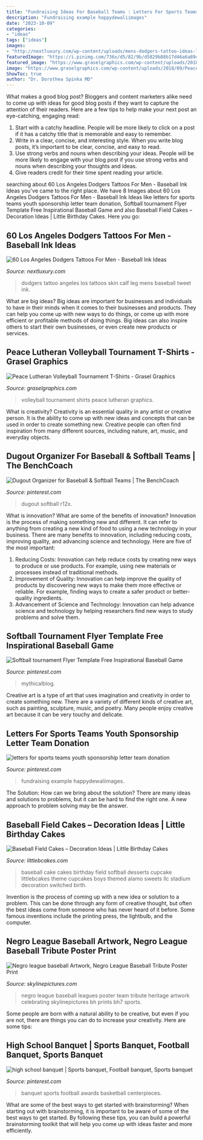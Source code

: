 ```yaml
---
title: "Fundraising Ideas For Baseball Teams : Letters For Sports Teams Youth Sponsorship Letter Team Donation"
description: "Fundraising example happydewaliimages"
date: "2023-10-09"
categories:
- "ideas"
tags: ["ideas"]
images:
- "http://nextluxury.com/wp-content/uploads/mens-dodgers-tattoo-ideas-leg-calf-with-ripped-skin-design.jpg"
featuredImage: "https://i.pinimg.com/736x/d5/82/9b/d5829b88b17d46a6a894ae4e12354266.jpg"
featured_image: "https://www.graselgraphics.com/wp-content/uploads/2018/09/Peace-Lutheran-Volleyball-Tournament.jpg"
image: "https://www.graselgraphics.com/wp-content/uploads/2018/09/Peace-Lutheran-Volleyball-Tournament.jpg"
ShowToc: true
author: "Dr. Dorothea Spinka MD"
---
```



What makes a good blog post?
Bloggers and content marketers alike need to come up with ideas for good blog posts if they want to capture the attention of their readers. Here are a few tips to help make your next post an eye-catching, engaging read: 
1. Start with a catchy headline. People will be more likely to click on a post if it has a catchy title that is memorable and easy to remember.
2. Write in a clear, concise, and interesting style. When you write blog posts, it’s important to be clear, concise, and easy to read.
3. Use strong verbs and nouns when describing your ideas. People will be more likely to engage with your blog post if you use strong verbs and nouns when describing your thoughts and ideas.
4. Give readers credit for their time spent reading your article.

	

		
searching about 60 Los Angeles Dodgers Tattoos For Men - Baseball Ink Ideas you've came to the right place. We have 8 Images about 60 Los Angeles Dodgers Tattoos For Men - Baseball Ink Ideas like letters for sports teams youth sponsorship letter team donation, Softball tournament Flyer Template Free Inspirational Baseball Game and also Baseball Field Cakes – Decoration Ideas | Little Birthday Cakes. Here you go:
		
    
## 60 Los Angeles Dodgers Tattoos For Men - Baseball Ink Ideas

<img loading=lazy src="http://nextluxury.com/wp-content/uploads/mens-dodgers-tattoo-ideas-leg-calf-with-ripped-skin-design.jpg" onerror="this.onerror=null;this.src='https://tse1.mm.bing.net/th?id=OIP.amSGmaHmao99RQ-D9CpvZQHaHa&amp;pid=15.1';" alt="60 Los Angeles Dodgers Tattoos For Men - Baseball Ink Ideas">

_Source: nextluxury.com_

>dodgers tattoo angeles los tattoos skin calf leg mens baseball tweet ink. 

	

What are big ideas?
Big ideas are important for businesses and individuals to have in their minds when it comes to their businesses and products. They can help you come up with new ways to do things, or come up with more efficient or profitable methods of doing things. Big ideas can also inspire others to start their own businesses, or even create new products or services.

    
## Peace Lutheran Volleyball Tournament T-Shirts - Grasel Graphics

<img loading=lazy src="https://www.graselgraphics.com/wp-content/uploads/2018/09/Peace-Lutheran-Volleyball-Tournament.jpg" onerror="this.onerror=null;this.src='https://tse2.mm.bing.net/th?id=OIP.ZstTRAFJE8GCtu2lcCfZJwHaFj&amp;pid=15.1';" alt="Peace Lutheran Volleyball Tournament T-Shirts - Grasel Graphics">

_Source: graselgraphics.com_

>volleyball tournament shirts peace lutheran graphics. 

	

What is creativity?
Creativity is an essential quality in any artist or creative person. It is the ability to come up with new ideas and concepts that can be used in order to create something new. Creative people can often find inspiration from many different sources, including nature, art, music, and everyday objects.

    
## Dugout Organizer For Baseball &amp; Softball Teams | The BenchCoach

<img loading=lazy src="https://i.pinimg.com/736x/d5/82/9b/d5829b88b17d46a6a894ae4e12354266.jpg" onerror="this.onerror=null;this.src='https://tse1.mm.bing.net/th?id=OIP.jjeQY_DWYAEs6Q4FcO2pQwHaHa&amp;pid=15.1';" alt="Dugout Organizer for Baseball &amp; Softball Teams | The BenchCoach">

_Source: pinterest.com_

>dugout softball r12x. 

	

What is innovation? What are some of the benefits of innovation?
Innovation is the process of making something new and different. It can refer to anything from creating a new kind of food to using a new technology in your business. There are many benefits to innovation, including reducing costs, improving quality, and advancing science and technology. Here are five of the most important: 
1. Reducing Costs: Innovation can help reduce costs by creating new ways to produce or use products. For example, using new materials or processes instead of traditional methods.
2. Improvement of Quality: Innovation can help improve the quality of products by discovering new ways to make them more effective or reliable. For example, finding ways to create a safer product or better-quality ingredients.
3. Advancement of Science and Technology: Innovation can help advance science and technology by helping researchers find new ways to study problems and solve them.

    
## Softball Tournament Flyer Template Free Inspirational Baseball Game

<img loading=lazy src="https://i.pinimg.com/736x/d7/3c/f0/d73cf0d8d9e2474b6635affda0f5d955.jpg" onerror="this.onerror=null;this.src='https://tse2.mm.bing.net/th?id=OIP.wPHiyH3xx8Vt-l24h_2B5wHaUI&amp;pid=15.1';" alt="Softball tournament Flyer Template Free Inspirational Baseball Game">

_Source: pinterest.com_

>mythicalblog. 

	

Creative art is a type of art that uses imagination and creativity in order to create something new. There are a variety of different kinds of creative art, such as painting, sculpture, music, and poetry. Many people enjoy creative art because it can be very touchy and delicate.

    
## Letters For Sports Teams Youth Sponsorship Letter Team Donation

<img loading=lazy src="https://i.pinimg.com/736x/f7/b9/95/f7b9954af297e39639dd4df0f3e59fd4.jpg" onerror="this.onerror=null;this.src='https://tse2.mm.bing.net/th?id=OIP.S2RtLPi4DgWtzWCky4YotAHaJl&amp;pid=15.1';" alt="letters for sports teams youth sponsorship letter team donation">

_Source: pinterest.com_

>fundraising example happydewaliimages. 

	

The Solution: How can we bring about the solution?
There are many ideas and solutions to problems, but it can be hard to find the right one. A new approach to problem solving may be the answer.

    
## Baseball Field Cakes – Decoration Ideas | Little Birthday Cakes

<img loading=lazy src="https://www.littlebcakes.com/wp-content/uploads/2014/01/Baseball-Field-Cake.jpg" onerror="this.onerror=null;this.src='https://tse1.mm.bing.net/th?id=OIP.T1WlVZPn_aN9JxBwEPvCnwHaHH&amp;pid=15.1';" alt="Baseball Field Cakes – Decoration Ideas | Little Birthday Cakes">

_Source: littlebcakes.com_

>baseball cake cakes birthday field softball desserts cupcake littlebcakes theme cupcakes boys themed alamo sweets llc stadium decoration switched birth. 

	

Invention is the process of coming up with a new idea or solution to a problem. This can be done through any form of creative thought, but often the best ideas come from someone who has never heard of it before. Some famous inventions include the printing press, the lightbulb, and the computer.

    
## Negro League Baseball Artwork, Negro League Baseball Tribute Poster Print

<img loading=lazy src="http://www.skylinepictures.com/Black_Heritage_Negro_League_Baseball_Tribute_Art_Print_bh7_large.jpg" onerror="this.onerror=null;this.src='https://tse2.mm.bing.net/th?id=OIP.bXBOxxAPdRLH05ra7hsWeQHaK4&amp;pid=15.1';" alt="Negro league baseball Artwork, Negro League Baseball Tribute Poster Print">

_Source: skylinepictures.com_

>negro league baseball leagues poster team tribute heritage artwork celebrating skylinepictures bh prints bh7 sports. 

	

Some people are born with a natural ability to be creative, but even if you are not, there are things you can do to increase your creativity. Here are some tips:

    
## High School Banquet | Sports Banquet, Football Banquet, Sports Banquet

<img loading=lazy src="https://i.pinimg.com/736x/6f/da/ad/6fdaad4bbc6a4fa77aa8999b2a11591c--football-banquet-banquet-ideas.jpg" onerror="this.onerror=null;this.src='https://tse1.mm.bing.net/th?id=OIP.gJgc0Dnq9H40FmSt01BHvwHaEi&amp;pid=15.1';" alt="high school banquet | Sports banquet, Football banquet, Sports banquet">

_Source: pinterest.com_

>banquet sports football awards basketball centerpieces. 

	

What are some of the best ways to get started with brainstorming?
When starting out with brainstorming, it is important to be aware of some of the best ways to get started. By following these tips, you can build a powerful brainstorming toolkit that will help you come up with ideas faster and more efficiently.

